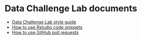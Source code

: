 # Data Challenge Lab documents

* [Data Challenge Lab style guide](style-guide.md)
* [How to use Rstudio code snippets](rstudio-snippets.md)
* [How to use GitHub pull requests](pull-requests.md)

